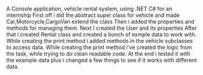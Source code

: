 A Console application, vehicle rental system, using .NET C# for an internship
First off i did the abstract super class for vehicle and made Car,Motorcycle,CargoVan extend the class
Then i added the properties and methods for managing them.
Next I created the User and its properties
After that i created Rental class and created a bunch of exmple data to work with.
While creating the print method i added methods in the vehicle subclasses to access data.
While creating the print method i've created the logic from the task, while trying to do clean readable code.
At the end i tested it with the example data plus i changed a few things to see if it works with different data. 
